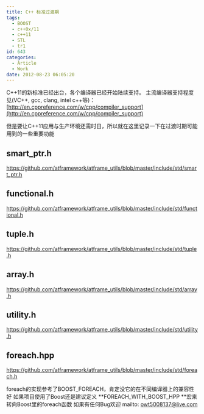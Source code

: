```yaml
---
title: C++ 标准过渡期
tags:
  - BOOST
  - c++0x/11
  - c++11
  - STL
  - tr1
id: 643
categories:
  - Article
  - Work
date: 2012-08-23 06:05:20
---
```


C++11的新标准已经出台，各个编译器已经开始陆续支持。
主流编译器支持程度见(VC++, gcc, clang, intel c++等)：[http://en.cppreference.com/w/cpp/compiler_support](http://en.cppreference.com/w/cpp/compiler_support)

但是要让C++11应用与生产环境还需时日，所以就在这里记录一下在过渡时期可能用到的一些重要功能

## smart_ptr.h

https://github.com/atframework/atframe_utils/blob/master/include/std/smart_ptr.h

## functional.h

https://github.com/atframework/atframe_utils/blob/master/include/std/functional.h

## tuple.h

https://github.com/atframework/atframe_utils/blob/master/include/std/tuple.h

## array.h

https://github.com/atframework/atframe_utils/blob/master/include/std/array.h

## utility.h

https://github.com/atframework/atframe_utils/blob/master/include/std/utility.h

## foreach.hpp

https://github.com/atframework/atframe_utils/blob/master/include/std/foreach.h

foreach的实现参考了BOOST_FOREACH，肯定没它的在不同编译器上的兼容性好
如果项目使用了Boost还是建议定义 **FOREACH_WITH_BOOST_HPP **宏来转向Boost里的foreach函数
如果有任何Bug欢迎 mailto: [owt5008137@live.com](mailto:owt5008137@live.com?subject=C%2B%2B%20%E6%A0%87%E5%87%86%E8%BF%87%E6%B8%A1%E5%A4%B4%E6%96%87%E4%BB%B6%E9%97%AE%E9%A2%98%E5%8F%8D%E9%A6%88&amp;body=%E8%AF%B7%E5%A1%AB%E5%85%A5%E9%97%AE%E9%A2%98%E6%88%96%E5%8F%8D%E9%A6%88%E7%9A%84%E5%86%85%E5%AE%B9)
